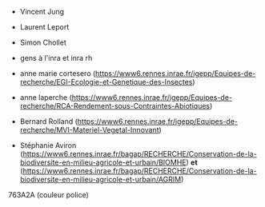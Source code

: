 - Vincent Jung

- Laurent Leport
- Simon Chollet
- gens à l'inra et inra rh
- anne marie cortesero (https://www6.rennes.inrae.fr/igepp/Equipes-de-recherche/EGI-Ecologie-et-Genetique-des-Insectes)
- anne laperche (https://www6.rennes.inrae.fr/igepp/Equipes-de-recherche/RCA-Rendement-sous-Contraintes-Abiotiques)
- Bernard Rolland (https://www6.rennes.inrae.fr/igepp/Equipes-de-recherche/MVI-Materiel-Vegetal-Innovant)
- Stéphanie Aviron (https://www6.rennes.inrae.fr/bagap/RECHERCHE/Conservation-de-la-biodiversite-en-milieu-agricole-et-urbain/BIOMHE) **et** (https://www6.rennes.inrae.fr/bagap/RECHERCHE/Conservation-de-la-biodiversite-en-milieu-agricole-et-urbain/AGRIM)

763A2A (couleur police)